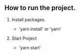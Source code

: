 ## How to run the project.

1. Install packages.
   - 'yarn install' or 'yarn'

2. Start Project
   - 'yarn start'
